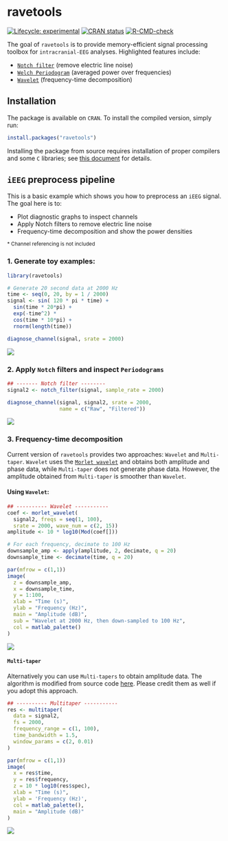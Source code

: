 
<!-- README.md is generated from README.Rmd. Please edit that file -->

# ravetools

<!-- badges: start -->

[![Lifecycle:
experimental](https://img.shields.io/badge/lifecycle-experimental-orange.svg)](https://lifecycle.r-lib.org/articles/stages.html#experimental)
[![CRAN
status](https://www.r-pkg.org/badges/version/ravetools)](https://CRAN.R-project.org/package=ravetools)
[![R-CMD-check](https://github.com/dipterix/ravetools/workflows/R-CMD-check/badge.svg)](https://github.com/dipterix/ravetools/actions)
<!-- badges: end -->

The goal of `ravetools` is to provide memory-efficient signal processing
toolbox for `intracranial-EEG` analyses. Highlighted features include:

-   [`Notch filter`](#) (remove electric line noise)
-   [`Welch Periodogram`](#) (averaged power over frequencies)
-   [`Wavelet`](#) (frequency-time decomposition)

## Installation

The package is available on `CRAN`. To install the compiled version,
simply run:

``` r
install.packages("ravetools")
```

Installing the package from source requires installation of proper
compilers and some `C` libraries; see [this
document](https://github.com/dipterix/ravetools/blob/master/installation.md)
for details.

## `iEEG` preprocess pipeline

This is a basic example which shows you how to preprocess an `iEEG`
signal. The goal here is to:

-   Plot diagnostic graphs to inspect channels
-   Apply Notch filters to remove electric line noise
-   Frequency-time decomposition and show the power densities

<small>\* Channel referencing is not included</small>

### 1. Generate toy examples:

``` r
library(ravetools)

# Generate 20 second data at 2000 Hz
time <- seq(0, 20, by = 1 / 2000)
signal <- sin( 120 * pi * time) + 
  sin(time * 20*pi) + 
  exp(-time^2) * 
  cos(time * 10*pi) +
  rnorm(length(time))

diagnose_channel(signal, srate = 2000)
```

![](https://github.com/dipterix/ravetools/blob/master/adhoc/README-figures/toy-data-1.png?raw=true)

### 2. Apply `Notch` filters and inspect `Periodograms`

``` r
## ------- Notch filter --------
signal2 <- notch_filter(signal, sample_rate = 2000)

diagnose_channel(signal, signal2, srate = 2000,
                 name = c("Raw", "Filtered"))
```

![](https://github.com/dipterix/ravetools/blob/master/adhoc/README-figures/notch-filter-1.png?raw=true)

### 3. Frequency-time decomposition

Current version of `ravetools` provides two approaches: `Wavelet` and
`Multi-taper`. `Wavelet` uses the
[`Morlet wavelet`](https://en.wikipedia.org/wiki/Morlet_wavelet) and
obtains both amplitude and phase data, while `Multi-taper` does not
generate phase data. However, the amplitude obtained from `Multi-taper`
is smoother than `Wavelet`.

#### Using `Wavelet`:

``` r
## ---------- Wavelet -----------
coef <- morlet_wavelet(
  signal2, freqs = seq(1, 100), 
  srate = 2000, wave_num = c(2, 15))
amplitude <- 10 * log10(Mod(coef[]))

# For each frequency, decimate to 100 Hz
downsample_amp <- apply(amplitude, 2, decimate, q = 20)
downsample_time <- decimate(time, q = 20)

par(mfrow = c(1,1))
image(
  z = downsample_amp,
  x = downsample_time,
  y = 1:100,
  xlab = "Time (s)",
  ylab = "Frequency (Hz)",
  main = "Amplitude (dB)",
  sub = "Wavelet at 2000 Hz, then down-sampled to 100 Hz", 
  col = matlab_palette()
)
```

![](https://github.com/dipterix/ravetools/blob/master/adhoc/README-figures/wavelet-1.png?raw=true)

#### `Multi-taper`

Alternatively you can use `Multi-tapers` to obtain amplitude data. The
algorithm is modified from source code
[here](https://github.com/preraulab/multitaper_toolbox). Please credit
them as well if you adopt this approach.

``` r
## ---------- Multitaper -----------
res <- multitaper(
  data = signal2,
  fs = 2000,
  frequency_range = c(1, 100),
  time_bandwidth = 1.5,
  window_params = c(2, 0.01)
)

par(mfrow = c(1,1))
image(
  x = res$time,
  y = res$frequency,
  z = 10 * log10(res$spec),
  xlab = "Time (s)",
  ylab = 'Frequency (Hz)',
  col = matlab_palette(),
  main = "Amplitude (dB)"
)
```

![](https://github.com/dipterix/ravetools/blob/master/adhoc/README-figures/multitaper-1.png?raw=true)
